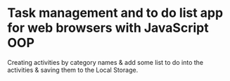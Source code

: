 # Task management and to do list app for web browsers with JavaScript OOP

Creating activities by category names & add some list to do into the activities & saving them to the Local Storage.
